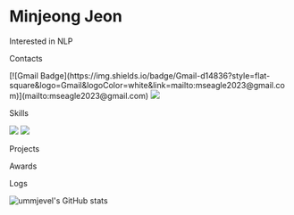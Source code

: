 
# Minjeong Jeon

Interested in NLP

Contacts
<div>
     <span>
           [![Gmail Badge](https://img.shields.io/badge/Gmail-d14836?style=flat-square&logo=Gmail&logoColor=white&link=mailto:mseagle2023@gmail.com)](mailto:mseagle2023@gmail.com)
          <a href="https://www.linkedin.com/in/minjeong-jeon-680b021a1/"><img src="https://img.shields.io/badge/linkedin-0077B5?style=for-the-badge&logo=linkedin&logoColor=white"/></a>
     </span>
</div>

Skills
<div>
     <span>
          <img src="https://img.shields.io/badge/Python-3776AB?style=flat-square&logo=Python&logoColor=white"/>
          <img src="https://img.shields.io/badge/c%2B%2B-00599C?style=flat-square&logo=c%2B%2B&logoColor=white"/>
     </span>
</div>

Projects

Awards

Logs




![ummjevel's GitHub stats](https://github-readme-stats.vercel.app/api?username=ummjevel&show_icons=true&theme=radical)
